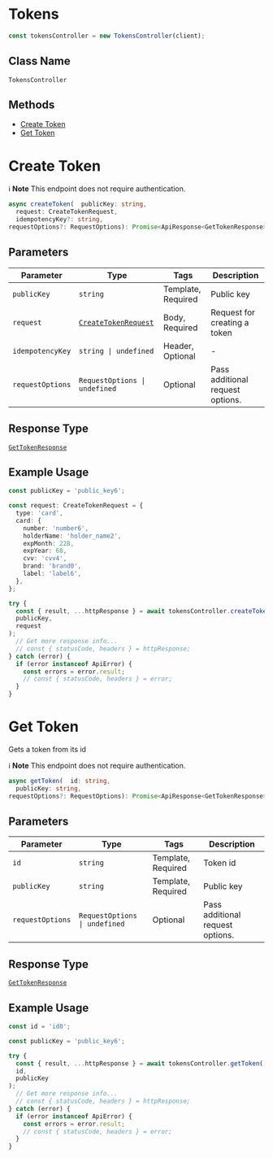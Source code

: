 # Tokens

```ts
const tokensController = new TokensController(client);
```

## Class Name

`TokensController`

## Methods

* [Create Token](../../doc/controllers/tokens.md#create-token)
* [Get Token](../../doc/controllers/tokens.md#get-token)


# Create Token

:information_source: **Note** This endpoint does not require authentication.

```ts
async createToken(  publicKey: string,
  request: CreateTokenRequest,
  idempotencyKey?: string,
requestOptions?: RequestOptions): Promise<ApiResponse<GetTokenResponse>>
```

## Parameters

| Parameter | Type | Tags | Description |
|  --- | --- | --- | --- |
| `publicKey` | `string` | Template, Required | Public key |
| `request` | [`CreateTokenRequest`](../../doc/models/create-token-request.md) | Body, Required | Request for creating a token |
| `idempotencyKey` | `string \| undefined` | Header, Optional | - |
| `requestOptions` | `RequestOptions \| undefined` | Optional | Pass additional request options. |

## Response Type

[`GetTokenResponse`](../../doc/models/get-token-response.md)

## Example Usage

```ts
const publicKey = 'public_key6';

const request: CreateTokenRequest = {
  type: 'card',
  card: {
    number: 'number6',
    holderName: 'holder_name2',
    expMonth: 228,
    expYear: 68,
    cvv: 'cvv4',
    brand: 'brand0',
    label: 'label6',
  },
};

try {
  const { result, ...httpResponse } = await tokensController.createToken(
  publicKey,
  request
);
  // Get more response info...
  // const { statusCode, headers } = httpResponse;
} catch (error) {
  if (error instanceof ApiError) {
    const errors = error.result;
    // const { statusCode, headers } = error;
  }
}
```


# Get Token

Gets a token from its id

:information_source: **Note** This endpoint does not require authentication.

```ts
async getToken(  id: string,
  publicKey: string,
requestOptions?: RequestOptions): Promise<ApiResponse<GetTokenResponse>>
```

## Parameters

| Parameter | Type | Tags | Description |
|  --- | --- | --- | --- |
| `id` | `string` | Template, Required | Token id |
| `publicKey` | `string` | Template, Required | Public key |
| `requestOptions` | `RequestOptions \| undefined` | Optional | Pass additional request options. |

## Response Type

[`GetTokenResponse`](../../doc/models/get-token-response.md)

## Example Usage

```ts
const id = 'id0';

const publicKey = 'public_key6';

try {
  const { result, ...httpResponse } = await tokensController.getToken(
  id,
  publicKey
);
  // Get more response info...
  // const { statusCode, headers } = httpResponse;
} catch (error) {
  if (error instanceof ApiError) {
    const errors = error.result;
    // const { statusCode, headers } = error;
  }
}
```

